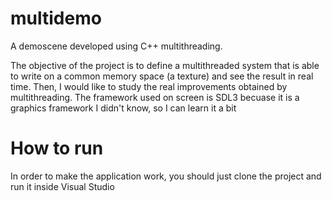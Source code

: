 # multidemo
A demoscene developed using C++ multithreading.

The objective of the project is to define a multithreaded system that is able to write on a common memory space (a texture) and see the result in real time.
Then, I would like to study the real improvements obtained by multithreading.
The framework used on screen is SDL3 becuase it is a graphics framework I didn't know, so I can learn it a bit

# How to run
In order to make the application work, you should just clone the project and run it inside Visual Studio
